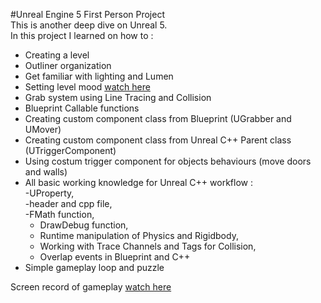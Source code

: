 #Unreal Engine 5 First Person Project    
This is another deep dive on Unreal 5.    
In this project I learned on how to :  
- Creating a level  
- Outliner organization  
- Get familiar with lighting and Lumen  
- Setting level mood [watch here](https://drive.google.com/file/d/1sI9TQ0H7byRoSu3W_IWP4N7O_6_ovanJ/view?usp=sharing)  
- Grab system using Line Tracing and Collision  
- Blueprint Callable functions  
- Creating custom component class from Blueprint (UGrabber and UMover)  
- Creating custom component class from Unreal C++ Parent class (UTriggerComponent)  
- Using costum trigger component for objects behaviours (move doors and walls)  
- All basic working knowledge for Unreal C++ workflow :  
    -UProperty,   
    -header and cpp file,   
    -FMath function,  
    - DrawDebug function,  
    - Runtime manipulation of Physics and Rigidbody,  
    - Working with Trace Channels and Tags for Collision,  
    - Overlap events in Blueprint and C++   
- Simple gameplay loop and puzzle  

Screen record of gameplay [watch here](https://drive.google.com/file/d/1nXwRsWU2pUteg4IbF5T6g3i08TwOEYPh/view?usp=sharing)  

